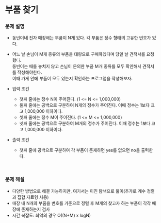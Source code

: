 # 부품 찾기

### 문제 설명
- 동빈이네 전자 매장에는 부품이 N개 있다. 각 부품은 정수 형태의 고유한 번호가 있다.
- 어느 날 손님이 M개 종류의 부품을 대량으로 구매하겠다며 당일 날 견적서를 요청했다.\
  동빈이는 때를 놓치지 않고 손님이 문의한 부품 M개 종류를 모두 확인해서 견적서를 작성해야한다.\
  이때 가게 안에 부품이 모두 있는지 확인하는 프로그램을 작성해보자.

- 입력 조건
  - 첫째 줄에는 정수 N이 주어진다. (1 <= N <= 1,000,000)
  - 둘째 줄에는 공백으로 구분하여 N개의 정수가 주어진다. 이때 정수는 1보다 크고 1,000,000 이하이다.
  - 셋째 줄에는 정수 M이 주어진다. (1 <= M <= 1,000,000)
  - 넷째 줄에는 공백으로 구분하여 M개의 정수가 주어진다. 이때 정수는 1보다 크고 1,000,000 이하이다.
- 출력 조건
  - 첫째 줄에 공백으로 구분하여 각 부품이 존재하면 yes를 없으면 no을 출력한다.


<br/>

### 문제 해설
- 다양한 방법으로 해결 가능하지만, 여기서는 이진 탐색으로 풀이(추가로 계수 정렬과 집합 자료형 사용)
- 매장 내 N개의 부품을 번호를 기준으로 정렬 후 M개의 찾고자 하는 부품이 각각 매장에 존재하는지 검사
- 시간 복잡도: 최악의 경우 O((N+M) x logN)
